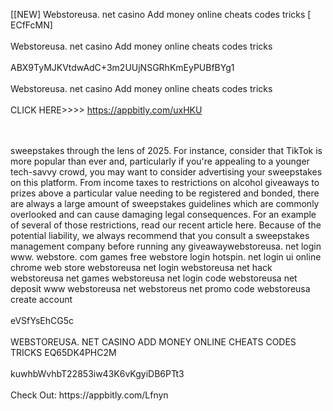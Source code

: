 [[NEW] Webstoreusa. net casino Add money online cheats codes tricks [ ECfFcMN]
<br>
<br>Webstoreusa. net casino Add money online cheats codes tricks
<br>
<br>ABX9TyMJKVtdwAdC+3m2UUjNSGRhKmEyPUBfBYg1
<br>
<br>Webstoreusa. net casino Add money online cheats codes tricks
<br>
<br>CLICK HERE>>>> https://appbitly.com/uxHKU

<br>
<br>sweepstakes through the lens of 2025. For instance, consider that TikTok is more popular than ever and, particularly if you're appealing to a younger tech-savvy crowd, you may want to consider advertising your sweepstakes on this platform. From income taxes to restrictions on alcohol giveaways to prizes above a particular value needing to be registered and bonded, there are always a large amount of sweepstakes guidelines which are commonly overlooked and can cause damaging legal consequences. For an example of several of those restrictions, read our recent article here. Because of the potential liability, we always recommend that you consult a sweepstakes management company before running any giveawaywebstoreusa. net login www. webstore. com games free webstore login hotspin. net login ui online chrome web store webstoreusa net login webstoreusa net hack webstoreusa net games webstoreusa net login code webstoreusa net deposit www webstoreusa net webstoreus net promo code webstoreusa create account
<br>
<br>eVSfYsEhCG5c
<br>
<br>WEBSTOREUSA. NET CASINO ADD MONEY ONLINE CHEATS CODES TRICKS EQ65DK4PHC2M
<br>
<br>kuwhbWvhbT22853iw43K6vKgyiDB6PTt3
<br>
<br>Check Out: https://appbitly.com/Lfnyn
<br>
